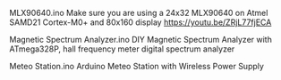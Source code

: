 MLX90640.ino  Make sure you are using a 24x32 MLX90640 on Atmel SAMD21 Cortex-M0+ and 80x160 display https://youtu.be/ZRjL77fjECA


Magnetic Spectrum Analyzer.ino DIY Magnetic Spectrum Analyzer with ATmega328P, hall frequency meter digital spectrum analyzer


Meteo Station.ino Arduino Meteo Station with Wireless Power Supply
